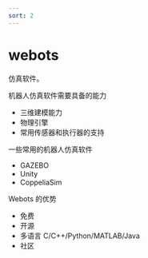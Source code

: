 ```yaml
---
sort: 2
---
```

# webots

仿真软件。

机器人仿真软件需要具备的能力
- 三维建模能力
- 物理引擎
- 常用传感器和执行器的支持

一些常用的机器人仿真软件
- GAZEBO
- Unity
- CoppeliaSim

Webots 的优势
- 免费
- 开源
- 多语言 C/C++/Python/MATLAB/Java
- 社区




